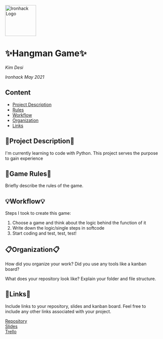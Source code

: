 <img src="https://bit.ly/2VnXWr2" alt="Ironhack Logo" width="100"/>

# ✨Hangman Game✨
*Kim Desi*

*Ironhack May 2021*

## Content
- [Project Description](#project-description)
- [Rules](#rules)
- [Workflow](#workflow)
- [Organization](#organization)
- [Links](#links)

## 💃Project Description💃
I'm currently learning to code with Python. This project serves the purpose to gain experience 

## 👾Game Rules👾
Briefly describe the rules of the game.

## 💡Workflow💡
Steps I took to create this game:
1. Choose a game and think about the logic behind the function of it
2. Write down the logic/single steps in softcode 
3. Start coding and test, test, test!

## 📋Organization📋
How did you organize your work? Did you use any tools like a kanban board?

What does your repository look like? Explain your folder and file structure.

## 🌌Links🌌
Include links to your repository, slides and kanban board. Feel free to include any other links associated with your project.

[Repository](https://github.com/)  
[Slides](https://slides.com/)  
[Trello](https://trello.com/en)  
